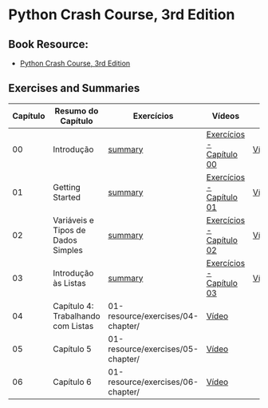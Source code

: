 # Python Crash Course, 3rd Edition

## Book Resource:

- [Python Crash Course, 3rd Edition](https://www.amazon.com.br/Python-Crash-Course-Eric-Matthes/dp/1718502702)


## Exercises and Summaries

| Capítulo  |  Resumo do Capítulo  |  Exercícios  |  Vídeos  |   |
|---|---|---|---|---|
| 00 | Introdução | [summary](https://github.com/glaucia86/python-studies/blob/main/01-resource/exercises/00-introduction/summary.md)| [Exercícios - Capítulo 00]() | [Vídeo](https://youtube.com/live/ueT2buY1Koo) |
| 01 | Getting Started | [summary](https://github.com/glaucia86/python-studies/blob/main/01-resource/exercises/01-chapter/summary.md)| [Exercícios - Capítulo 01](https://github.com/glaucia86/python-studies/tree/main/01-resource/exercises/01-chapter/01-sample) | [Vídeo](https://youtube.com/live/ueT2buY1Koo) |
| 02 | Variáveis e Tipos de Dados Simples | [summary](https://github.com/glaucia86/python-studies/blob/main/01-resource/exercises/02-chapter/summary.md) | [Exercícios - Capítulo 02](https://github.com/glaucia86/python-studies/tree/main/01-resource/exercises/02-chapter/02-sample) | [Vídeo](https://youtube.com/live/ueT2buY1Koo) |
| 03 | Introdução às Listas | [summary](https://github.com/glaucia86/python-studies/blob/main/01-resource/exercises/03-chapter/summary.md) | [Exercícios - Capítulo 03](https://github.com/glaucia86/python-studies/tree/main/01-resource/exercises/03-chapter/03-sample) | [Vídeo](https://youtube.com/live/ueT2buY1Koo) |
| 04 | Capítulo 4: Trabalhando com Listas | 01-resource/exercises/04-chapter/ | [Vídeo]() |   |
| 05 | Capítulo 5 | 01-resource/exercises/05-chapter/ | [Vídeo]() |   |
| 06 | Capítulo 6 | 01-resource/exercises/06-chapter/ | [Vídeo]() |   |
